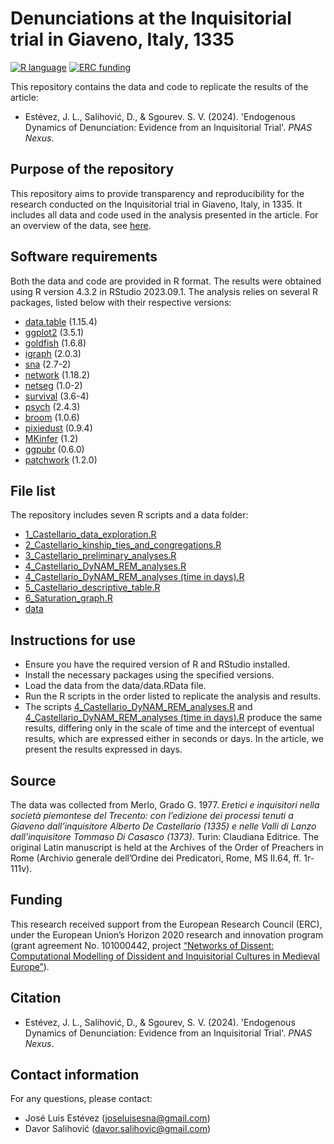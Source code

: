# Denunciations at the Inquisitorial trial in Giaveno, Italy, 1335

[![R language](https://img.shields.io/badge/language-R-blue)](https://www.r-project.org/)
[![ERC funding](https://img.shields.io/badge/funding-ERC-green)](https://cordis.europa.eu/project/id/101000442)

This repository contains the data and code to replicate the results of the article:
- Estévez, J. L., Salihović, D., & Sgourev. S. V. (2024). 'Endogenous Dynamics of Denunciation: Evidence from an Inquisitorial Trial'. _PNAS Nexus_.

## Purpose of the repository

This repository aims to provide transparency and reproducibility for the research conducted on the Inquisitorial trial in Giaveno, Italy, in 1335. 
It includes all data and code used in the analysis presented in the article.
For an overview of the data, see [here](https://github.com/joseluisesna/Denunciations_in_Giaveno_1335/blob/main/data/README.md).

## Software requirements

Both the data and code are provided in R format. The results were obtained using R version 4.3.2 in RStudio 2023.09.1. 
The analysis relies on several R packages, listed below with their respective versions:
- [data.table](https://rdatatable.gitlab.io/data.table/) (1.15.4)
- [ggplot2](https://ggplot2.tidyverse.org/) (3.5.1)
- [goldfish](https://stocnet.github.io/goldfish/index.html) (1.6.8)
- [igraph](https://r.igraph.org/) (2.0.3)
- [sna](https://cran.r-project.org/web/packages/sna/index.html) (2.7-2)
- [network](https://cran.r-project.org/web/packages/network/index.html) (1.18.2)
- [netseg](https://mbojan.github.io/netseg/) (1.0-2)
- [survival](https://github.com/therneau/survival) (3.6-4)
- [psych](https://cran.r-project.org/web/packages/psych/) (2.4.3)
- [broom](https://broom.tidymodels.org/articles/broom.html) (1.0.6)
- [pixiedust](https://github.com/nutterb/pixiedust) (0.9.4)
- [MKinfer](https://github.com/stamats/MKinfer) (1.2)
- [ggpubr](https://rpkgs.datanovia.com/ggpubr/) (0.6.0)
- [patchwork](https://patchwork.data-imaginist.com/) (1.2.0)

## File list

The repository includes seven R scripts and a data folder:
- [1_Castellario_data_exploration.R](https://github.com/joseluisesna/Denunciations_in_Giaveno_1335/blob/main/1_Castellario_data_exploration.R)
- [2_Castellario_kinship_ties_and_congregations.R](https://github.com/joseluisesna/Denunciations_in_Giaveno_1335/blob/main/2_Castellario_kinship_ties_and_congregations.R)
- [3_Castellario_preliminary_analyses.R](https://github.com/joseluisesna/Denunciations_in_Giaveno_1335/blob/main/3_Castellario_preliminary_analyses.R)
- [4_Castellario_DyNAM_REM_analyses.R](https://github.com/joseluisesna/Denunciations_in_Giaveno_1335/blob/main/4_Castellario_DyNAM_REM_analyses.R)
- [4_Castellario_DyNAM_REM_analyses (time in days).R](https://github.com/joseluisesna/Denunciations_in_Giaveno_1335/blob/main/4_Castellario_DyNAM_REM_analyses%20(time%20in%20days).R)
- [5_Castellario_descriptive_table.R](https://github.com/joseluisesna/Denunciations_in_Giaveno_1335/blob/main/5_Castellario_descriptive_table.R)
- [6_Saturation_graph.R](https://github.com/joseluisesna/Denunciations_in_Giaveno_1335/blob/main/6_Saturation_graph.R)
- [data](https://github.com/joseluisesna/Denunciations_in_Giaveno_1335/tree/main/data)

## Instructions for use

- Ensure you have the required version of R and RStudio installed.
- Install the necessary packages using the specified versions.
- Load the data from the data/data.RData file.
- Run the R scripts in the order listed to replicate the analysis and results.
- The scripts [4_Castellario_DyNAM_REM_analyses.R](https://github.com/joseluisesna/Denunciations_in_Giaveno_1335/blob/main/4_Castellario_DyNAM_REM_analyses.R) and [4_Castellario_DyNAM_REM_analyses (time in days).R](https://github.com/joseluisesna/Denunciations_in_Giaveno_1335/blob/main/4_Castellario_DyNAM_REM_analyses%20(time%20in%20days).R) produce the same results, differing only in the scale of time and the intercept of eventual results, which are expressed either in seconds or days. In the article, we present the results expressed in days.

## Source

The data was collected from Merlo, Grado G. 1977. _Eretici e inquisitori nella società piemontese del Trecento: con l’edizione dei processi tenuti a Giaveno dall’inquisitore Alberto De Castellario (1335) e nelle Valli di Lanzo dall’inquisitore Tommaso Di Casasco (1373)_. Turin: Claudiana Editrice. 
The original Latin manuscript is held at the Archives of the Order of Preachers in Rome (Archivio generale dell’Ordine dei Predicatori, Rome, MS II.64, ff. 1r-111v).

## Funding

This research received support from the European Research Council (ERC), under the European Union’s Horizon 2020 research and innovation program (grant agreement No. 101000442, project [“Networks of Dissent: Computational Modelling of Dissident and Inquisitorial Cultures in Medieval Europe”](https://cordis.europa.eu/project/id/101000442)).

## Citation

- Estévez, J. L., Salihović, D., & Sgourev, S. V. (2024). 'Endogenous Dynamics of Denunciation: Evidence from an Inquisitorial Trial'. _PNAS Nexus_.

## Contact information

For any questions, please contact:
- José Luis Estévez (joseluisesna@gmail.com)
- Davor Salihović (davor.salihovic@gmail.com)
